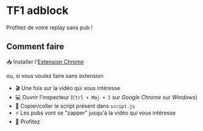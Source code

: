 # TF1 adblock
Profitez de votre replay sans pub !

## Comment faire

📥 Installer l'[Extension Chrome](https://chrome.google.com/webstore/detail/gcljghblepcfkdcldkelpnnbmhjnkdan)

ou, si vous voulez faire sans extension

- 🎬 Une fois sur la vidéo qui vous intéresse
- 💻 Ouvrir l'inspecteur (`Ctrl + Maj + I` sur _Google Chrome_ sur _Windows_)
- 👾 Copier/coller le script présent dans `script.js`
- ⚡ Les pubs vont se "zapper" jusqu'à la vidéo qui vous intéresse
- 🍿 Profitez
